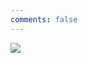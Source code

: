 ```yaml
---
comments: false
---
```


![](https://i.pinimg.com/originals/4e/0e/7f/4e0e7f61d4b3f4ee482f2d2fc5097264.jpg#full)





